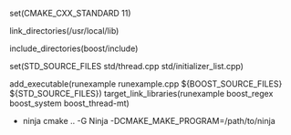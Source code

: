 
set(CMAKE_CXX_STANDARD 11)

link_directories(/usr/local/lib)

include_directories(boost/include)

set(STD_SOURCE_FILES
        std/thread.cpp
        std/initializer_list.cpp)

add_executable(runexample runexample.cpp ${BOOST_SOURCE_FILES} ${STD_SOURCE_FILES})
target_link_libraries(runexample boost_regex boost_system boost_thread-mt)

* ninja
cmake .. -G Ninja -DCMAKE_MAKE_PROGRAM=/path/to/ninja
